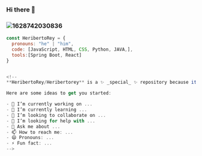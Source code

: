 ### Hi there 👋
### ![1628742030836](https://github.com/HeribertoRey/Heribertorey/assets/108953428/2a61d410-2da3-479d-aa55-c671c5e63bbd)

```js
const HeribertoRey = {
  pronouns: "he" | "him",
  code: [JavaScript, HTML, CSS, Python, JAVA,],
  tools:[Spring Boot, React]
}


<!--
**HeribertoRey/Heribertorey** is a ✨ _special_ ✨ repository because its `README.md` (this file) appears on your GitHub profile.

Here are some ideas to get you started:

- 🔭 I’m currently working on ...
- 🌱 I’m currently learning ...
- 👯 I’m looking to collaborate on ...
- 🤔 I’m looking for help with ...
- 💬 Ask me about ...
- 📫 How to reach me: ...
- 😄 Pronouns: ...
- ⚡ Fun fact: ...
-->
